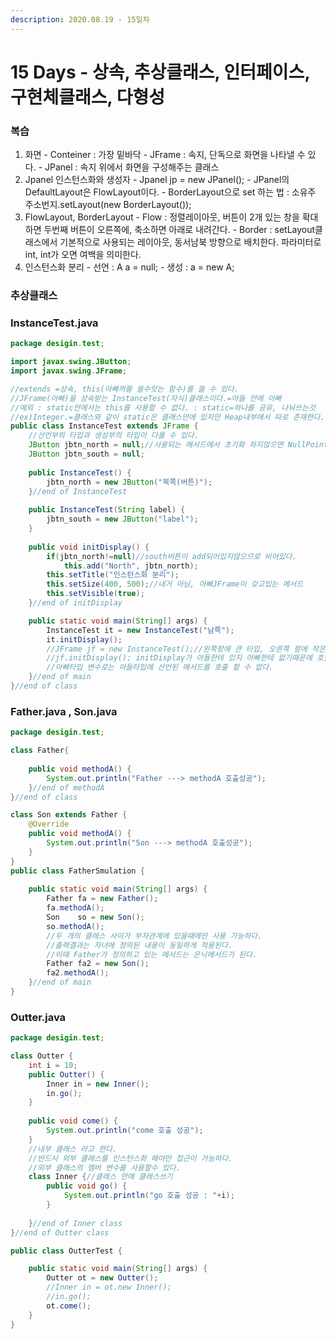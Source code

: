 ```yaml
---
description: 2020.08.19 - 15일차
---
```


# 15 Days - 상속, 추상클래스, 인터페이스, 구현체클래스, 다형성

### 복습

1. 화면 - Conteiner : 가장 밑바닥 - JFrame : 속지, 단독으로 화면을 나타낼 수 있다. - JPanel : 속지 위에서 화면을 구성해주는 클래스
2. Jpanel 인스턴스화와 생성자 - Jpanel jp = new JPanel\(\); - JPanel의 DefaultLayout은 FlowLayout이다. - BorderLayout으로 set 하는 법 : 소유주 주소번지.setLayout\(new BorderLayout\(\)\);
3. FlowLayout, BorderLayout - Flow : 정렬레이아웃, 버튼이 2개 있는 창을 확대하면 두번째 버튼이 오른쪽에, 축소하면 아래로 내려간다. - Border : setLayout클래스에서 기본적으로 사용되는 레이아웃, 동서남북 방향으로 배치한다. 파라미터로 int, int가 오면 여백을 의미한다.
4. 인스턴스화 분리 - 선언 : A a = null; - 생성 : a = new A;

### 추상클래스

### InstanceTest.java

```java
package desigin.test;

import javax.swing.JButton;
import javax.swing.JFrame;

//extends =상속, this(아빠꺼를 쓸수잇는 함수)를 쓸 수 있다. 
//JFrame(아빠)을 상속받는 InstanceTest(자식)클래스이다.=아들 안에 아빠
//예외 : static안에서는 this를 사용할 수 없다. : static=하나를 공유, 나눠쓰는것
//ex)Integer.=클래스와 같이 static은 클래스안에 있지만 Heap내부에서 따로 존재한다.공간이 많지않다. 적게사용하자!
public class InstanceTest extends JFrame {
	//선언부의 타입과 생성부의 타입이 다를 수 있다. 
	JButton jbtn_north = null;//사용되는 메서드에서 초기화 하지않으면 NullPointEception이 일어난다.
	JButton jbtn_south = null;
	
	public InstanceTest() {
		jbtn_north = new JButton("북쪽(버튼)");
	}//end of InstanceTest
	
	public InstanceTest(String label) {
		jbtn_south = new JButton("label");		
	}
	
	public void initDisplay() {
		if(jbtn_north!=null)//south버튼이 add되어있지않으므로 비어있다.
			this.add("North", jbtn_north);
		this.setTitle("인스턴스화 분리");
		this.setSize(400, 500);//내거 아님, 아빠JFrame이 갖고있는 메서드
		this.setVisible(true);
	}//end of initDisplay

	public static void main(String[] args) {
		InstanceTest it = new InstanceTest("남쪽");
		it.initDisplay();
		//JFrame jf = new InstanceTest();//왼쪽항에 큰 타입, 오른쪽 항에 작은 타입이 와야하므로 성립하지 않는다.
		//jf.initDisplay(); initDisplay가 아들한테 있지 아빠한테 없기때문에 호출불가 오류
		//아빠타입 변수로는 아들타입에 선언된 메서드를 호출 할 수 없다.
	}//end of main
}//end of class
```

### Father.java , Son.java

```java
package desigin.test;

class Father{
	
	public void methodA() {
		System.out.println("Father ---> methodA 호출성공");
	}//end of methodA
}//end of class

class Son extends Father {
	@Override
	public void methodA() {
		System.out.println("Son ---> methodA 호출성공");
	}
}
public class FatherSmulation {
	
	public static void main(String[] args) {
		Father fa = new Father();
		fa.methodA();
		Son    so = new Son();
		so.methodA();
		//두 개의 클래스 사이가 부자관계에 있을때에만 사용 가능하다.
		//출력결과는 자녀에 정의된 내용이 동일하게 적용된다.
		//이때 Father가 정의하고 있는 메서드는 은닉메서드가 된다.
		Father fa2 = new Son();
		fa2.methodA();
	}//end of main
}
```

### Outter.java

```java
package desigin.test;

class Outter {
	int i = 10;
	public Outter() {
		Inner in = new Inner();
		in.go();
	}
	
	public void come() {
		System.out.println("come 호출 성공");
	}
	//내부 클래스 라고 한다.
	//반드시 외부 클래스를 인스턴스화 해야만 접근이 가능하다.
	//외부 클래스의 멤버 변수를 사용할수 있다.
	class Inner {//클래스 안에 클래스쓰기
		public void go() {
			System.out.println("go 호출 성공 : "+i);
		}
		
	}//end of Inner class
}//end of Outter class

public class OutterTest {

	public static void main(String[] args) {
		Outter ot = new Outter();
		//Inner in = ot.new Inner();
		//in.go();
		ot.come();
	}
}
```

